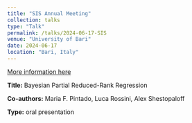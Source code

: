 ```yaml
---
title: "SIS Annual Meeting"
collection: talks
type: "Talk"
permalink: /talks/2024-06-17-SIS
venue: "University of Bari"
date: 2024-06-17
location: "Bari, Italy"
---
```


[More information here](https://sis2024.sis-statistica.it)


**Title:** Bayesian Partial Reduced-Rank Regression

**Co-authors:** Maria F. Pintado, Luca Rossini, Alex Shestopaloff

**Type:** oral presentation
